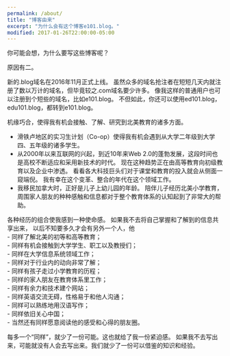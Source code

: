```yaml
---
permalink: /about/
title: "博客由来"
excerpt: "为什么会有这个博客e101.blog。"
modified: 2017-01-26T22:00:00-05:00
---
```


你可能会想，为什么要写这些博客呢？

原因有二。

新的.blog域名在2016年11月正式上线。
虽然众多的域名抢注者在短短几天内就注册了数以万计的域名，但毕竟较之.com域名要少许多。
像我这样的普通用户也可以注册到个短些的域名，比如e101.blog。
不但如此，你还可以使用ed101.blog，edu101.blog，都转到e101.blog。

机缘巧合，使得我有机会接触、了解、研究到北美教育的诸多方面。
- 滑铁卢地区的实习生计划（Co-op）使得我有机会遇到从大学二年级到大学四、五年级的诸多学生。
- 从2000年以来互联网的兴起，到近10年来Web 2.0的蓬勃发展，这段时间也是高校不断适应和采用新技术的时代。
现在这种趋势正在由高等教育向初级教育以及企业中渗透。
看看各大科技巨头们对于课堂和教育的投入就会从侧面一窥端倪。
我有幸在这个变革、整合的年代在这个领域工作。
- 我移民加拿大时，正好是儿子上幼儿园的年龄。
陪伴儿子经历北美小学教育，周围家人朋友的种种感触和信息都对于整个教育体系的认知起到了非常大的帮助。

各种经历的组合使我感到一种使命感。
如果我不去将自己掌握和了解到的信息共享出来，
以后不知要多久才会有另外一个人，他  
\- 同样了解北美的初等和高等教育；  
\- 同样有机会接触到大学学生、职工以及教授们；  
\- 同样在大学信息系统领域工作；  
\- 同样对于行业内的动向非常了解；  
\- 同样有孩子走过小学教育的历程；  
\- 同样的家人朋友在教育体系里工作；  
\- 同样有余力和技术建个网站；  
\- 同样英语交流无碍，性格易于和他人沟通；  
\- 同样可以熟练地用汉语写作；  
\- 同样依旧关心中国；  
\- 当然还有同样愿意阅读他的感受和心得的朋友圈。

每多一个“同样”，就少了一份可能。这也就给了我一份紧迫感。
如果我不去写出来，可能就没有人会去写出来。我们就少了一份可以借鉴的知识和经验。
